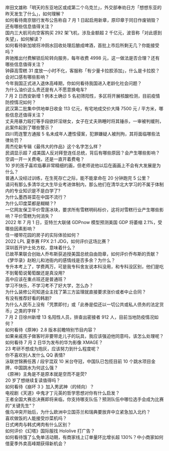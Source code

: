 岸田文雄称「明天的东亚地区或成第二个乌克兰」，外交部奉劝日方「想想东亚的昨天发生了什么」，如何理解？  
如何看待南京银行发布公告称自 7 月 1 日起启用新章，原印章于同日作废销毁？还有哪些信息值得关注？  
国内三大航司向空客购买 292 架飞机，涉及金额超 2 千亿元，波音称「对此感到失望」，如何解读？  
如何看待新加坡将冲厕水回收处理后酿成啤酒，首批上市后所剩无几？你能接受吗？  
奔驰推出付费解锁后轮转向服务，每年收费 4998 元，这一做法是否合理？还有哪些信息值得关注？  
钟薛高雪糕 31 度放一小时不化，客服称「有少量卡拉胶添加」，什么是卡拉胶？会对口感有哪些影响？  
今年我国正式进入退休高峰期，你如何看待我国进入老龄化社会问题？  
为什么油价这么贵还是有人不愿意换电车?  
7 月 2 日西安新增 1 例本土确诊 5 名初筛阳性，多区将开展核酸检测，目前疫情防控情况如何？  
武汉第二批集中供地单日收金 113 亿元，有宅地成交价大降 7500 元 / 平方米，哪些信息还值得关注？  
丈夫用暴力殴打等手段欲奸淫继女，女子在丈夫熟睡时将其锤杀，一审被判缓刑，此案件起到了哪些警示？  
四川筠连警方通报 5 名未成年人遭性侵案，犯罪嫌疑人被刑拘，其将面临哪些法律处罚？  
周杰伦新专辑《最伟大的作品》这个名字怎么样？  
民调显示超 7 成美国人反对拜登连任总统，背后有哪些原因？会产生哪些影响？  
空调一开一关费电，还是一直开着费电？  
10 岁的孩子喜欢临摹非常精细的画，但老师说他以后在画画上不会有大发展是为什么？  
普通人没经过训练，在生死存亡之际，能不能拿命在 20 分钟跑完 5 公里？  
请问有那么多清华北大生毕业考进体制内，那么他们在清华北大学习的不属于体制内的专业知识是不是白学了?  
为什么墨西哥菜在中国不流行？  
为什么印度菜都是糊糊？?  
一亿网友保卫平价雪莲冰块，要求所有雪糕明码标价，这将对雪糕行业产生哪些影响？平价雪糕为何消失？  
2022 年 7 月 1 日，亚特兰大联储 GDPnow 模型预测美国 GDP 将萎缩 2.1%，受哪些因素影响？  
住一楼带花园的房子的实际体验如何？  
2022 LPL 夏季赛 FPX 2:1 JDG，如何评价这场比赛？  
深圳首开护士处方权，意味着什么？  
已故苹果联合创始人乔布斯获追授美国总统自由勋章，如何评价乔布斯的贡献？  
《梦华录》赵盼儿和池衙内的感情线是否多余？为什么？  
专升本考上了，学费两万，可是我专科舍友说本科没用，和专科没区别，他们是吃不到葡萄说葡萄酸还是真没用?  
高中应该在重点班还是普通班？  
学习不快乐，不学习考不了好大学，怎么办？  
为什么装修公司知道业主找了第三方监理就直接要求涨价或者中止合同？  
有没有推荐好看的韩剧?  
为什么人民币上没有「凭票即付」或「此券是偿还以一切公共或私人债务的法定货币」之类的字样？  
7 月 2 日徐州新增 13 名阳性人员，排查出密接者 912 人，目前当地防疫情况如何？  
如何看待《原神》2.8 版本前瞻特别节目内容？  
如果亲戚孩子做客时非要带走儿子的玩具，我应该强迫他同意吗，该怎么处理呢？  
如何看待 7 月 2 日华为发布的华为影像 XMAGE？  
23 考研不想成为炮灰，应该努力到什么程度呢？  
你不喜欢别人发什么 QQ 表情?  
泳联世锦赛任茜 / 段宇混双 10 米台夺冠，中国队已包揽目前 10 个跳水项目金牌，中国跳水为何这么强？  
《原神》主角是不是原本就是空而不是荧?  
20 岁了想继续复读值得吗？  
如何看待《崩坏 3 》加入男武神（的倾向）？  
电视剧《天道》中鬼才丁元英的哲学思想对你有什么启发？  
王者全国大赛总决赛即将来临，你支持哪支队伍？预测队伍中哪位选手会成为比赛的“关键先生“？  
俄乌冲突开始后，为什么欧洲中立国芬兰和瑞典要放弃中立紧急加入北约？  
喜欢做饭的人能接受炒菜机吗？  
日式烤肉与韩式烤肉有什么区别？  
如何评价《幻塔》国际服找 Hololive 打广告？  
如何看待饿了么免单活动期，有商家线上订单量环比增长超 130%？中小商家如何借夏季外卖高峰期获得新机会？  
